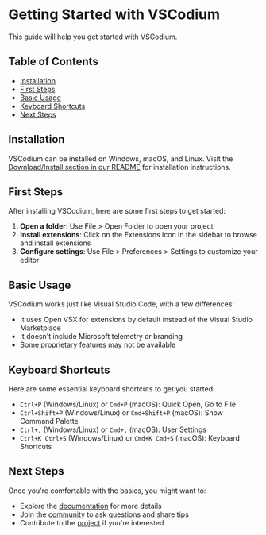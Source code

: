 <!-- order: 5 -->

# Getting Started with VSCodium

This guide will help you get started with VSCodium.

## Table of Contents

- [Installation](#installation)
- [First Steps](#first-steps)
- [Basic Usage](#basic-usage)
- [Keyboard Shortcuts](#keyboard-shortcuts)
- [Next Steps](#next-steps)

## <a id="installation"></a>Installation

VSCodium can be installed on Windows, macOS, and Linux. Visit the [Download/Install section in our README](https://github.com/VSCodium/vscodium#download-install) for installation instructions.

## <a id="first-steps"></a>First Steps

After installing VSCodium, here are some first steps to get started:

1. **Open a folder**: Use File > Open Folder to open your project
2. **Install extensions**: Click on the Extensions icon in the sidebar to browse and install extensions
3. **Configure settings**: Use File > Preferences > Settings to customize your editor

## <a id="basic-usage"></a>Basic Usage

VSCodium works just like Visual Studio Code, with a few differences:

- It uses Open VSX for extensions by default instead of the Visual Studio Marketplace
- It doesn't include Microsoft telemetry or branding
- Some proprietary features may not be available

## <a id="keyboard-shortcuts"></a>Keyboard Shortcuts

Here are some essential keyboard shortcuts to get you started:

- `Ctrl+P` (Windows/Linux) or `Cmd+P` (macOS): Quick Open, Go to File
- `Ctrl+Shift+P` (Windows/Linux) or `Cmd+Shift+P` (macOS): Show Command Palette
- `Ctrl+,` (Windows/Linux) or `Cmd+,` (macOS): User Settings
- `Ctrl+K Ctrl+S` (Windows/Linux) or `Cmd+K Cmd+S` (macOS): Keyboard Shortcuts

## <a id="next-steps"></a>Next Steps

Once you're comfortable with the basics, you might want to:

- Explore the [documentation](https://github.com/VSCodium/vscodium/blob/master/docs/index.md) for more details
- Join the [community](https://github.com/VSCodium/vscodium/discussions) to ask questions and share tips
- Contribute to the [project](https://github.com/VSCodium/vscodium/blob/master/CONTRIBUTING.md) if you're interested
